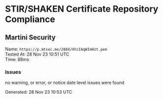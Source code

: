 # STIR/SHAKEN Certificate Repository Compliance

## Martini Security

Name: `https://p.mtsec.me/2884/XhcIAqWImHzt.pem`\
Tested At: 28 Nov 23 10:51 UTC\
Time: 88ms

### Issues

no warning, or error, or notice date level issues were found

Generated: 28 Nov 23 10:53 UTC
